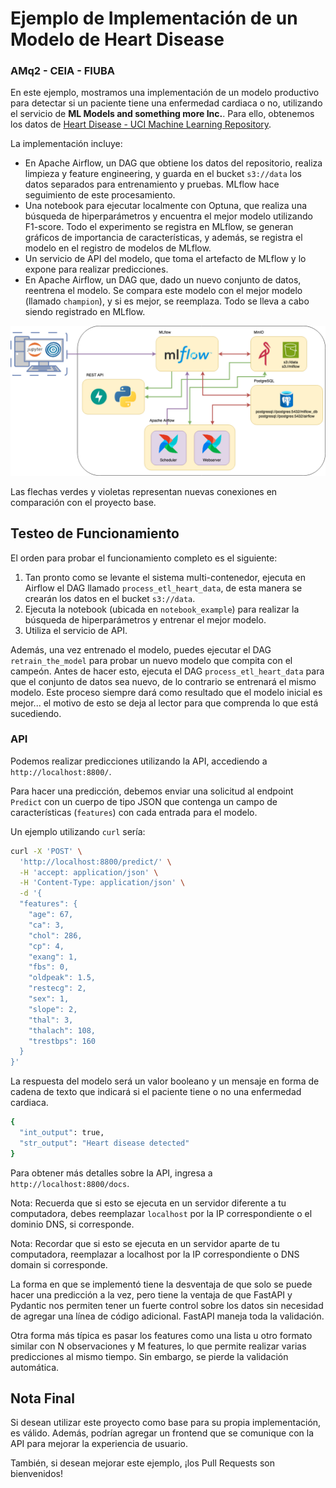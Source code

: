 # Ejemplo de Implementación de un Modelo de Heart Disease 
### AMq2 - CEIA - FIUBA

En este ejemplo, mostramos una implementación de un modelo productivo para detectar si un 
paciente tiene una enfermedad cardiaca o no, utilizando el servicio de 
**ML Models and something more Inc.**. Para ello, obtenemos los datos de 
[Heart Disease - UCI Machine Learning Repository](https://archive.ics.uci.edu/dataset/45/heart+disease).

La implementación incluye:

- En Apache Airflow, un DAG que obtiene los datos del repositorio, realiza limpieza y 
feature engineering, y guarda en el bucket `s3://data` los datos separados para entrenamiento 
y pruebas. MLflow hace seguimiento de este procesamiento.
- Una notebook para ejecutar localmente con Optuna, que realiza una búsqueda de 
hiperparámetros y encuentra el mejor modelo utilizando F1-score. Todo el experimento se 
registra en MLflow, se generan gráficos de importancia de características, y además, se 
registra el modelo en el registro de modelos de MLflow.
- Un servicio de API del modelo, que toma el artefacto de MLflow y lo expone para realizar 
predicciones.
- En Apache Airflow, un DAG que, dado un nuevo conjunto de datos, reentrena el modelo. Se 
compara este modelo con el mejor modelo (llamado `champion`), y si es mejor, se reemplaza. Todo 
se lleva a cabo siendo registrado en MLflow.

![Diagrama de servicios](example_project.png)

Las flechas verdes y violetas representan nuevas conexiones en comparación con el proyecto base.

## Testeo de Funcionamiento

El orden para probar el funcionamiento completo es el siguiente:

1. Tan pronto como se levante el sistema multi-contenedor, ejecuta en Airflow el DAG 
llamado `process_etl_heart_data`, de esta manera se crearán los datos en el 
bucket `s3://data`.
2. Ejecuta la notebook (ubicada en `notebook_example`) para realizar la búsqueda de 
hiperparámetros y entrenar el mejor modelo.
3. Utiliza el servicio de API.

Además, una vez entrenado el modelo, puedes ejecutar el DAG `retrain_the_model` para probar 
un nuevo modelo que compita con el campeón. Antes de hacer esto, ejecuta el DAG 
`process_etl_heart_data` para que el conjunto de datos sea nuevo, de lo contrario se entrenará 
el mismo modelo. Este proceso siempre dará como resultado que el modelo inicial es mejor... 
el motivo de esto se deja al lector para que comprenda lo que está sucediendo.

### API 

Podemos realizar predicciones utilizando la API, accediendo a `http://localhost:8800/`.

Para hacer una predicción, debemos enviar una solicitud al endpoint `Predict` con un 
cuerpo de tipo JSON que contenga un campo de características (`features`) con cada 
entrada para el modelo.

Un ejemplo utilizando `curl` sería:

```bash
curl -X 'POST' \
  'http://localhost:8800/predict/' \
  -H 'accept: application/json' \
  -H 'Content-Type: application/json' \
  -d '{
  "features": {
    "age": 67,
    "ca": 3,
    "chol": 286,
    "cp": 4,
    "exang": 1,
    "fbs": 0,
    "oldpeak": 1.5,
    "restecg": 2,
    "sex": 1,
    "slope": 2,
    "thal": 3,
    "thalach": 108,
    "trestbps": 160
  }
}'
```

La respuesta del modelo será un valor booleano y un mensaje en forma de cadena de texto que 
indicará si el paciente tiene o no una enfermedad cardiaca.

```bash
{
  "int_output": true,
  "str_output": "Heart disease detected"
}
```

Para obtener más detalles sobre la API, ingresa a `http://localhost:8800/docs`.

Nota: Recuerda que si esto se ejecuta en un servidor diferente a tu computadora, debes reemplazar 
`localhost` por la IP correspondiente o el dominio DNS, si corresponde.

Nota: Recordar que si esto se ejecuta en un servidor aparte de tu computadora, reemplazar a 
localhost por la IP correspondiente o DNS domain si corresponde.

La forma en que se implementó tiene la desventaja de que solo se puede hacer una predicción a 
la vez, pero tiene la ventaja de que FastAPI y Pydantic nos permiten tener un fuerte control 
sobre los datos sin necesidad de agregar una línea de código adicional. FastAPI maneja toda 
la validación.

Otra forma más típica es pasar los features como una lista u otro formato similar con 
N observaciones y M features, lo que permite realizar varias predicciones al mismo tiempo. 
Sin embargo, se pierde la validación automática.

## Nota Final

Si desean utilizar este proyecto como base para su propia implementación, es válido. 
Además, podrían agregar un frontend que se comunique con la API para mejorar la experiencia 
de usuario.

También, si desean mejorar este ejemplo, ¡los Pull Requests son bienvenidos!
